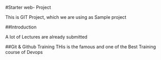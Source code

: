 #Starter web- Project

This is GIT Project, which we are using as Sample project

##Introduction

A lot of Lectures are already submitted


##Git & Github Training
THis is the famous and one of the Best Training course of Devops
